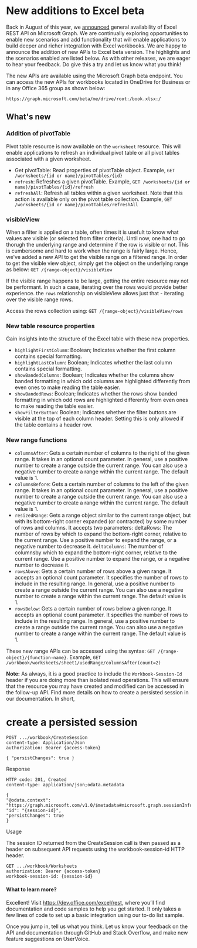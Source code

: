 # New additions to Excel beta

Back in August of this year, we [announced](http://dev.office.com/blogs/power-your-apps-with-the-new-excel-rest-api) general availability of Excel REST API on Microsoft Graph. We are continually exploring opportunities to enable new scenarios and add functionality that will enable applications to build deeper and richer integration with Excel workbooks. We are happy to announce the addition of new APIs to Excel beta version. The highlights and the scenarios enabled are listed below. As with other releases, we are eager to hear your feedback. Do give this a try and let us know what you think!

The new APIs are available using the Microsoft Graph beta endpoint. You can access the new APIs for workbooks located in OneDrive for Business or in any Office 365 group as shown below:

`https://graph.microsoft.com/beta/me/drive/root:/book.xlsx:/`

## What's new

### Addition of pivotTable
Pivot table resource is now available on the `worksheet` resource. This will enable applications to refresh an individual pivot table or all pivot tables associated with a given worksheet.

* Get pivotTable: Read properties of pivotTable object. Example, `GET /worksheets/{id or name}/pivotTables/{id}`
* `refresh`: Refreshes a given pivotTable.	Example, `GET /worksheets/{id or name}/pivotTables/{id}/refresh`
* `refreshAll`: Refresh all tables within a given worksheet. Note that this action is available only on the pivot table collection. Example, 	`GET /worksheets/{id or name}/pivotTables/refreshAll`


### visibleView 
When a filter is applied on a table, often times it is usefult to know what values are visible (or selected from filter criteria). Until now, one had to go thorugh the underlying range and determine if the row is visible or not. This is cumbersome and hard to work when the range is fairly large. 
Hence, we've added a new API to get the visible range on a filtered range. In order to get the visible view object, simply get the object on the underlying range as below:
`GET /{range-object}/visibleView`

If the visible range happens to be large, getting the entire resource may not be performant. In such a case, iterating over the rows would provide better experience. the `rows` relationship on visibleView allows just that - iterating over the visible range rows. 

Access the rows collection using: `GET /{range-object}/visibleView/rows`

### New table resource properties

Gain insights into the structure of the Excel table with these new properties.

* `highlightFirstColumn`: Boolean; Indicates whether the first column contains special formatting.
* `highlightLastColumn`: Boolean; Indicates whether the last column contains special formatting.
* `showBandedColumns`: Boolean; Indicates whether the columns show banded formatting in which odd columns are highlighted differently from even ones to make reading the table easier.
* `showBandedRows`: Boolean; Indicates whether the rows show banded formatting in which odd rows are highlighted differently from even ones to make reading the table easier.
* `showFilterButton`: Boolean; Indicates whether the filter buttons are visible at the top of each column header. Setting this is only allowed if the table contains a header row.

### New range functions 
* `columnsAfter`: Gets a certain number of columns to the right of the given range. It takes in an optional count parameter. In general, use a positive number to create a range outside the current range. You can also use a negative number to create a range within the current range. The default value is 1.
* `columnsBefore`: Gets a certain number of columns to the left of the given range. It takes in an optional count parameter. In general, use a positive number to create a range outside the current range. You can also use a negative number to create a range within the current range. The default value is 1.
* `resizedRange`: Gets a range object similar to the current range object, but with its bottom-right corner expanded (or contracted) by some number of rows and columns. It accepts two parameters: deltaRows: The number of rows by which to expand the bottom-right corner, relative to the current range. Use a positive number to expand the range, or a negative number to decrease it. `deltaColumns`: The number of columnsby which to expand the bottom-right corner, relative to the current range. Use a positive number to expand the range, or a negative number to decrease it.
* `rowsAbove`: Gets a certain number of rows above a given range. It accepts an optional count parameter. It specifies the number of rows to include in the resulting range. In general, use a positive number to create a range outside the current range. You can also use a negative number to create a range within the current range. The default value is 1.
* `rowsBelow`: Gets a certain number of rows below a given range. It accepts an optional count parameter. It specifies the number of rows to include in the resulting range. In general, use a positive number to create a range outside the current range. You can also use a negative number to create a range within the current range. The default value is 1.

These new range APIs can be accessed using the syntax: 
`GET /{range-object}/{function-name}`. Example, `GET /workbook/workskeets/sheet1/usedRange/columnsAfter(count=2)`  

**Note:** As always, it is a good practice to include the `Workbook-Session-Id` header if you are doing more than isolated read operations. This will ensure that the resource you may have created and modified can be accessed in the follow-up API. 
Find more details on how to create a persisted session in our documentation. In short, 

# create a persisted session
```http
POST .../workbook/CreateSession
content-type: Application/Json 
authorization: Bearer {access-token} 

{ "persistChanges": true }
```
Response

```http
HTTP code: 201, Created
content-type: application/json;odata.metadata

{  
"@odata.context": "https://graph.microsoft.com/v1.0/$metadata#microsoft.graph.sessionInfo",  
"id": "{session-id}",  
"persistChanges": true
}
```

Usage

The session ID returned from the CreateSession call is then passed as a header on subsequent API requests using the workbook-session-id HTTP header.

```http
GET .../workbook/Worksheets
authorization: Bearer {access-token} 
workbook-session-id: {session-id}
```

#### What to learn more?
Excellent! Visit https://dev.office.com/excel/rest, where you’ll find documentation and code samples to help you get started. It only takes a few lines of code to set up a basic integration using our to-do list sample.

Once you jump in, tell us what you think. Let us know your feedback on the API and documentation through GitHub and Stack Overflow, and make new feature suggestions on UserVoice.



